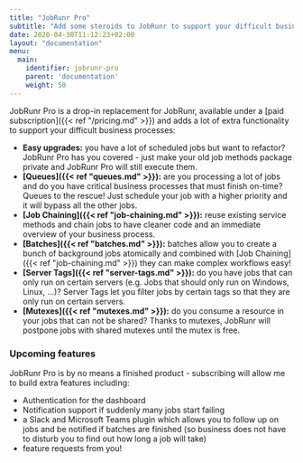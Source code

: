 ```yaml
---
title: "JobRunr Pro"
subtitle: "Add some steroids to JobRunr to support your difficult business processes."
date: 2020-04-30T11:12:23+02:00
layout: "documentation"
menu: 
  main: 
    identifier: jobrunr-pro
    parent: 'documentation'
    weight: 50
---
```

JobRunr Pro is a drop-in replacement for JobRunr, available under a [paid subscription]({{< ref "/pricing.md" >}}) and adds a lot of extra functionality to support your difficult business processes:
- __Easy upgrades:__ you have a lot of scheduled jobs but want to refactor? JobRunr Pro has you covered - just make your old job methods package private and JobRunr Pro will still execute them.
- __[Queues]({{< ref "queues.md" >}}):__ are you processing a lot of jobs and do you have critical business processes that must finish on-time? Queues to the rescue! Just schedule your job with a higher priority and it will bypass all the other jobs.
- __[Job Chaining]({{< ref "job-chaining.md" >}}):__ reuse existing service methods and chain jobs to have cleaner code and an immediate overview of your business process.
- __[Batches]({{< ref "batches.md" >}}):__ batches allow you to create a bunch of background jobs atomically and combined with [Job Chaining]({{< ref "job-chaining.md" >}}) they can make complex workflows easy!
- __[Server Tags]({{< ref "server-tags.md" >}}):__ do you have jobs that can only run on certain servers (e.g. Jobs that should only run on Windows, Linux, ...)? Server Tags let you filter jobs by certain tags so that they are only run on certain servers.
- __[Mutexes]({{< ref "mutexes.md" >}}):__ do you consume a resource in your jobs that can not be shared? Thanks to mutexes, JobRunr will postpone jobs with shared mutexes until the mutex is free.

### Upcoming features
JobRunr Pro is by no means a finished product - subscribing will allow me to build extra features including:
- Authentication for the dashboard
- Notification support if suddenly many jobs start failing
- a Slack and Microsoft Teams plugin which allows you to follow up on jobs and be notified if batches are finished (so business does not have to disturb you to find out how long a job will take)
- feature requests from you!